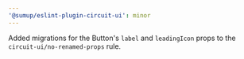 ```yaml
---
'@sumup/eslint-plugin-circuit-ui': minor
---
```


Added migrations for the Button's `label` and `leadingIcon` props to the `circuit-ui/no-renamed-props` rule.
